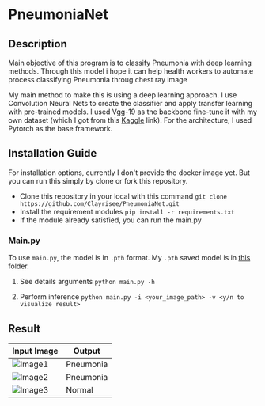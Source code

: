 # PneumoniaNet
## Description
Main objective of this program is to classify Pneumonia with deep learning methods. Through this model i hope it can help health workers to automate process classifying Pneumonia throug chest ray image

My main method to make this is using a deep learning approach. I use Convolution Neural Nets to create the classifier and apply transfer learning with pre-trained models. I used Vgg-19 as the backbone 
fine-tune it with my own dataset (which I got from this [Kaggle](https://www.kaggle.com/tolgadincer/labeled-chest-xray-images) link). For the architecture, I used Pytorch as the base framework.

## Installation Guide
For installation options, currently I don't provide the docker image yet. But you can run this simply by clone or fork this repository.

* Clone this repository in your local with this command ```git clone https://github.com/Clayrisee/PneumoniaNet.git```
* Install the requirement modules ```pip install -r requirements.txt```
* If the module already satisfied, you can run the main.py
### Main.py
To use ```main.py```, the model is in ```.pth``` format. My ```.pth``` saved model is in [this](https://github.com/Clayrisee/PneumoniaNet/blob/main/pretrain_weight/PneumoniaNet.txt) folder.

1. See details arguments
```python main.py -h```

2. Perform inference
```python main.py -i <your_image_path> -v <y/n to visualize result>```

## Result
| Input Image      | Output |
| ----------- | ----------- |
| ![Image1](https://github.com/Clayrisee/PneumoniaNet/blob/main/test_image/test_1.jpeg)     | Pneumonia |
| ![Image2](https://github.com/Clayrisee/PneumoniaNet/blob/main/test_image/test_2.jpeg)     | Pneumonia |
| ![Image3](https://github.com/Clayrisee/PneumoniaNet/blob/main/test_image/test_3.jpeg)     | Normal |



